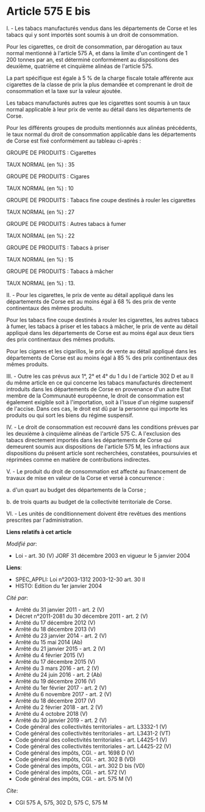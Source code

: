 # Article 575 E bis

I. - Les tabacs manufacturés vendus dans les départements de Corse et les tabacs qui y sont importés sont soumis à un droit
de consommation.

Pour les cigarettes, ce droit de consommation, par dérogation au taux normal mentionné à l'article 575 A, et dans la limite
d'un contingent de 1 200 tonnes par an, est déterminé conformément au dispositions des deuxième, quatrième et cinquième
alinéas de l'article 575.

La part spécifique est égale à 5 % de la charge fiscale totale afférente aux cigarettes de la classe de prix la plus demandée
et comprenant le droit de consommation et la taxe sur la valeur ajoutée.

Les tabacs manufacturés autres que les cigarettes sont soumis à un taux normal applicable à leur prix de vente au détail dans
les départements de Corse.

Pour les différents groupes de produits mentionnés aux alinéas précédents, le taux normal du droit de consommation applicable
dans les départements de Corse est fixé conformément au tableau ci-après :

GROUPE DE PRODUITS : Cigarettes

TAUX NORMAL (en %) : 35

GROUPE DE PRODUITS : Cigares

TAUX NORMAL (en %) : 10

GROUPE DE PRODUITS : Tabacs fine coupe destinés à rouler les cigarettes

TAUX NORMAL (en %) : 27

GROUPE DE PRODUITS : Autres tabacs à fumer

TAUX NORMAL (en %) : 22

GROUPE DE PRODUITS : Tabacs à priser

TAUX NORMAL (en %) : 15

GROUPE DE PRODUITS : Tabacs à mâcher

TAUX NORMAL (en %) : 13.

II. - Pour les cigarettes, le prix de vente au détail appliqué dans les départements de Corse est au moins égal à 68 % des
prix de vente continentaux des mêmes produits.

Pour les tabacs fine coupe destinés à rouler les cigarettes, les autres tabacs à fumer, les tabacs à priser et les tabacs à
mâcher, le prix de vente au détail appliqué dans les départements de Corse est au moins égal aux deux tiers des prix
continentaux des mêmes produits.

Pour les cigares et les cigarillos, le prix de vente au détail appliqué dans les départements de Corse est au moins égal à 85
% des prix continentaux des mêmes produits.

III. - Outre les cas prévus aux 1°, 2° et 4° du 1 du I de l'article 302 D et au II du même article en ce qui concerne les
tabacs manufacturés directement introduits dans les départements de Corse en provenance d'un autre Etat membre de la
Communauté européenne, le droit de consommation est également exigible soit à l'importation, soit à l'issue d'un régime
suspensif de l'accise. Dans ces cas, le droit est dû par la personne qui importe les produits ou qui sort les biens du régime
suspensif.

IV. - Le droit de consommation est recouvré dans les conditions prévues par les deuxième à cinquième alinéas de l'article 575
C. A l'exclusion des tabacs directement importés dans les départements de Corse qui demeurent soumis aux dispositions de
l'article 575 M, les infractions aux dispositions du présent article sont recherchées, constatées, poursuivies et réprimées
comme en matière de contributions indirectes.

V. - Le produit du droit de consommation est affecté au financement de travaux de mise en valeur de la Corse et versé à
concurrence :

a. d'un quart au budget des départements de la Corse ;

b. de trois quarts au budget de la collectivité territoriale de Corse.

VI. - Les unités de conditionnement doivent être revêtues des mentions prescrites par l'administration.

**Liens relatifs à cet article**

_Modifié par_:

  - Loi - art. 30 (V) JORF 31 décembre 2003 en vigueur le 5 janvier 2004

**Liens**:

  - SPEC_APPLI: Loi n°2003-1312 2003-12-30 art. 30 II
  - HISTO: Edition du 1er janvier 2004

_Cité par_:

  - Arrêté du 31 janvier 2011 - art. 2 (V)
  - Décret n°2011-2081 du 30 décembre 2011 - art. 2 (V)
  - Arrêté du 17 décembre 2012 (V)
  - Arrêté du 18 décembre 2013 (V)
  - Arrêté du 23 janvier 2014 - art. 2 (V)
  - Arrêté du 15 mai 2014 (Ab)
  - Arrêté du 21 janvier 2015 - art. 2 (V)
  - Arrêté du 4 février 2015 (V)
  - Arrêté du 17 décembre 2015 (V)
  - Arrêté du 3 mars 2016 - art. 2 (V)
  - Arrêté du 24 juin 2016 - art. 2 (Ab)
  - Arrêté du 19 décembre 2016 (V)
  - Arrêté du 1er février 2017 - art. 2 (V)
  - Arrêté du 6 novembre 2017 - art. 2 (V)
  - Arrêté du 18 décembre 2017 (V)
  - Arrêté du 2 février 2018 - art. 2 (V)
  - Arrêté du 4 octobre 2018 (V)
  - Arrêté du 30 janvier 2019 - art. 2 (V)
  - Code général des collectivités territoriales - art. L3332-1 (V)
  - Code général des collectivités territoriales - art. L3431-2 (VT)
  - Code général des collectivités territoriales - art. L4425-1 (V)
  - Code général des collectivités territoriales - art. L4425-22 (V)
  - Code général des impôts, CGI. - art. 1698 D (V)
  - Code général des impôts, CGI. - art. 302 B (VD)
  - Code général des impôts, CGI. - art. 302 D bis (VD)
  - Code général des impôts, CGI. - art. 572 (V)
  - Code général des impôts, CGI. - art. 575 M (V)

_Cite_:

  - CGI 575 A, 575, 302 D, 575 C, 575 M

